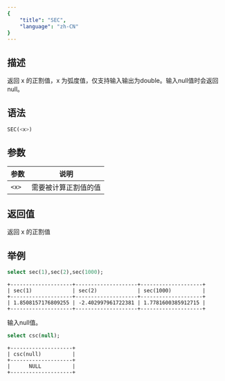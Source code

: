 ```yaml
---
{
    "title": "SEC",
    "language": "zh-CN"
}
---
```


## 描述

返回 x 的正割值，x 为弧度值，仅支持输入输出为double。输入null值时会返回null。

## 语法

```sql
SEC(<x>)
```

## 参数

| 参数 | 说明 |
| -- | -- |
| `<x>` | 需要被计算正割值的值 |

## 返回值

返回 x 的正割值

## 举例

```sql
select sec(1),sec(2),sec(1000);
```

```text
+--------------------+--------------------+--------------------+
| sec(1)             | sec(2)             | sec(1000)          |
+--------------------+--------------------+--------------------+
| 1.8508157176809255 | -2.402997961722381 | 1.7781600385912715 |
+--------------------+--------------------+--------------------+
```

输入null值。

```sql
select csc(null);
```

```text
+--------------------+
| csc(null)          |
+--------------------+
|      NULL          |
+--------------------+
```
